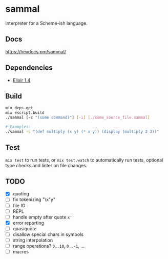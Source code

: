 # sammal

Interpreter for a Scheme-ish language.

## Docs

https://hexdocs.pm/sammal/

## Dependencies

- [Elixir 1.4](http://elixir-lang.org/install.html)

## Build

```bash
mix deps.get
mix escript.build
./sammal [-c "(some command)"] [-i] [./some_source_file.sammal]

# Examples:
./sammal -c "(def multiply (x y) (* x y)) (display (multiply 2 3))"
```

## Test

`mix test` to run tests, or `mix test.watch` to automatically run tests, optional type checks and linter on file changes.


## TODO

- [x] quoting
- [ ] fix tokenizing "\x\"y"
- [ ] file IO
- [ ] REPL
- [ ] handle empty after quote `x'`
- [x] error reporting
- [ ] quasiquote
- [ ] disallow special chars in symbols
- [ ] string interpolation
- [ ] range operations? `0..10`, `0..-1`, ...
- [ ] macros
